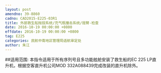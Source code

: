 ```yaml
---
layout: post
amendno: 39-8860
cadno: CAD2015-E225-03R1
title: 外部救生船抛投系统/充气瓶撞击系统/摇臂-检查
date: 2016-10-19 00:00:00 +0800
effdate: 2016-10-19 00:00:00 +0800
tag: E225
categories: 民航中南地区管理局适航审定处
author: 朱江
---
```


##适用范围:
本指令适用于所有序列号且多功能舷舱安装了救生船的EC 225 LP直升机，根据空客直升机公司MOD 332A088439完成改装的直升机除外。

